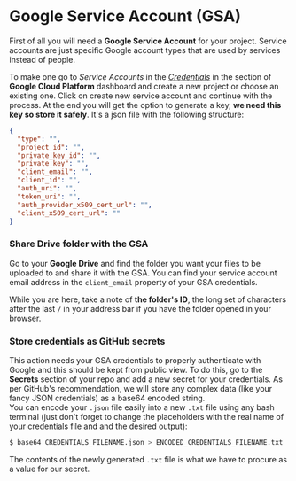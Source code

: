 # Google Service Account (GSA)
First of all you will need a **Google Service Account** for your project. 
Service accounts are just specific Google account types that are used by services instead of people.

To make one go to *Service Accounts* in the [*Credentials*](https://console.cloud.google.com/apis/credentials) in the 
section of **Google Cloud Platform** dashboard and create a new project or choose an existing one.
Click on create new service account and continue with the process. 
At the end you will get the option to generate a key, **we need this key so store it safely**. 
It's a json file with the following structure:

```json
{
  "type": "",
  "project_id": "",
  "private_key_id": "",
  "private_key": "",
  "client_email": "",
  "client_id": "",
  "auth_uri": "",
  "token_uri": "",
  "auth_provider_x509_cert_url": "",
  "client_x509_cert_url": ""
}
```

### Share Drive folder with the GSA
Go to your **Google Drive** and find the folder you want your files to be uploaded to and share it with the GSA. 
You can find your service account email address in the `client_email` property of your GSA credentials.

While you are here, take a note of **the folder's ID**, 
the long set of characters after the last `/` in your address bar if you have the folder opened in your browser.

### Store credentials as GitHub secrets
This action needs your GSA credentials to properly authenticate with Google 
and this should be kept from public view.
To do this, go to the **Secrets** section of your repo and add a new secret for your credentials. 
As per GitHub's recommendation, we will store any complex data (like your fancy JSON credentials) 
as a base64 encoded string.  
You can encode your `.json` file easily into a new `.txt` file using any bash terminal 
(just don't forget to change the placeholders with the real name of your credentials file and and the desired output):

```bash
$ base64 CREDENTIALS_FILENAME.json > ENCODED_CREDENTIALS_FILENAME.txt
```
The contents of the newly generated `.txt` file is what we have to procure as a value for our secret.



